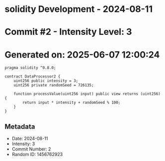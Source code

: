 ﻿# solidity Development - 2024-08-11
# Commit #2 - Intensity Level: 3
# Generated on: 2025-06-07 12:00:24
```solidity
pragma solidity ^0.8.0;

contract DataProcessor2 {
    uint256 public intensity = 3;
    uint256 private randomSeed = 726135;

    function processValue(uint256 input) public view returns (uint256) {
        return input * intensity + randomSeed % 100;
    }
}
```
## Metadata
- Date: 2024-08-11
- Intensity: 3
- Commit Number: 2
- Random ID: 1456762923
